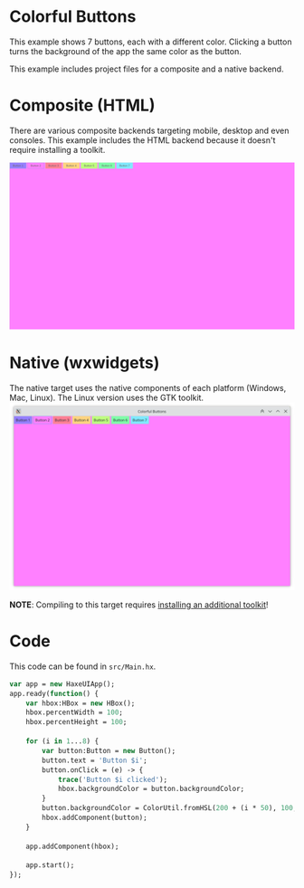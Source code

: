 # Colorful Buttons
This example shows 7 buttons, each with a different color.
Clicking a button turns the background of the app the same color as the button.

This example includes project files for a composite and a native backend.

# Composite (HTML)
There are various composite backends targeting mobile, desktop and even consoles.
This example includes the HTML backend because it doesn't require installing a toolkit.

![web_app](html.png)

# Native (wxwidgets)
The native target uses the native components of each platform (Windows, Mac, Linux).
The Linux version uses the GTK toolkit.
![native_app](wxwidgets.png)

**NOTE**: Compiling to this target requires [installing an additional toolkit](https://www.haxeui.org/getting-started/haxeui-hxwidgets/)!

# Code
This code can be found in `src/Main.hx`.

```haxe
var app = new HaxeUIApp();
app.ready(function() {
	var hbox:HBox = new HBox();
	hbox.percentWidth = 100;
	hbox.percentHeight = 100;

	for (i in 1...8) {
		var button:Button = new Button();
		button.text = 'Button $i';
		button.onClick = (e) -> {
			trace('Button $i clicked');
			hbox.backgroundColor = button.backgroundColor;
		}
		button.backgroundColor = ColorUtil.fromHSL(200 + (i * 50), 100, 75.0);
		hbox.addComponent(button);
	}

	app.addComponent(hbox);

	app.start();
});
```